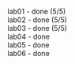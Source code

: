 lab01 - done (5/5)\
lab02 - done (5/5)\
lab03 - done (5/5)\
lab04 - done\
lab05 - done\
lab06 - done
